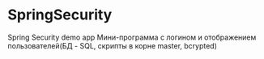 # SpringSecurity
Spring Security demo app
Мини-программа c логином и отображением пользователей(БД - SQL, скрипты в корне master, bcrypted) 
